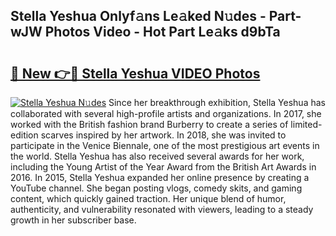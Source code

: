 ## Stella Yeshua Onlyf𝚊ns Le𝚊ked N𝚞des - Part-wJW Photos Video - Hot Part Le𝚊ks d9bTa

# <h2><a href="http://ab38694.deff.icu/?id=Stella+Yeshua">🔗 New 👉🔴 Stella Yeshua VIDEO Photos</a></h2>

[![Stella Yeshua N𝚞des](https://i.imgur.com/rIISA9y.gif)](http://ab38694.deff.icu/?id=Stella+Yeshua)
Since her breakthrough exhibition, Stella Yeshua has collaborated with several high-profile artists and organizations. In 2017, she worked with the British fashion brand Burberry to create a series of limited-edition scarves inspired by her artwork. In 2018, she was invited to participate in the Venice Biennale, one of the most prestigious art events in the world. Stella Yeshua has also received several awards for her work, including the Young Artist of the Year Award from the British Art Awards in 2016. In 2015, Stella Yeshua expanded her online presence by creating a YouTube channel. She began posting vlogs, comedy skits, and gaming content, which quickly gained traction. Her unique blend of humor, authenticity, and vulnerability resonated with viewers, leading to a steady growth in her subscriber base.
